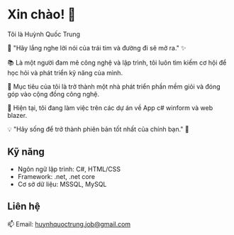 # Xin chào! 👋

Tôi là Huỳnh Quốc Trung

🌟 "Hãy lắng nghe lời nói của trái tim và đường đi sẽ mở ra." ✨

📚 Là một người đam mê công nghệ và lập trình, tôi luôn tìm kiếm cơ hội để học hỏi và phát triển kỹ năng của mình.

🌿 Mục tiêu của tôi là trở thành một nhà phát triển phần mềm giỏi và đóng góp vào cộng đồng công nghệ.

🚀 Hiện tại, tôi đang làm việc trên các dự án về App c# winform và web blazer.

💡 "Hãy sống để trở thành phiên bản tốt nhất của chính bạn." 🌈

## Kỹ năng

- Ngôn ngữ lập trình: C#, HTML/CSS
- Framework: .net, .net core
- Cơ sở dữ liệu: MSSQL, MySQL

## Liên hệ

📫 Email: huynhquoctrung.job@gmail.com
